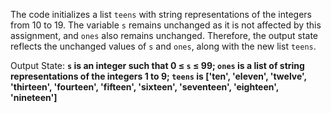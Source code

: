 The code initializes a list `teens` with string representations of the integers from 10 to 19. The variable `s` remains unchanged as it is not affected by this assignment, and `ones` also remains unchanged. Therefore, the output state reflects the unchanged values of `s` and `ones`, along with the new list `teens`.

Output State: **`s` is an integer such that 0 ≤ `s` ≤ 99; `ones` is a list of string representations of the integers 1 to 9; `teens` is ['ten', 'eleven', 'twelve', 'thirteen', 'fourteen', 'fifteen', 'sixteen', 'seventeen', 'eighteen', 'nineteen']**